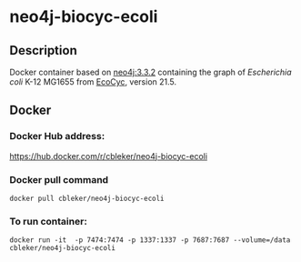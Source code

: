 # neo4j-biocyc-ecoli

## Description

Docker container based on [neo4j:3.3.2](https://github.com/neo4j/docker-neo4j-publish/tree/d2ac73d32328f299d14aad08bb82e7daefe1e575/3.3.2/community) containing the graph of _Escherichia coli_ K-12 MG1655 from [EcoCyc](https://ecocyc.org/), version 21.5. 

## Docker

### Docker Hub address: 

https://hub.docker.com/r/cbleker/neo4j-biocyc-ecoli

### Docker pull command 

`docker pull cbleker/neo4j-biocyc-ecoli`

### To run container:

`docker run -it  -p 7474:7474 -p 1337:1337 -p 7687:7687 --volume=/data cbleker/neo4j-biocyc-ecoli`
